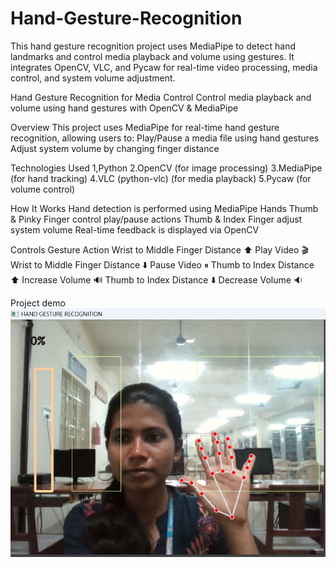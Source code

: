 # Hand-Gesture-Recognition
This hand gesture recognition project uses MediaPipe to detect hand landmarks and control media playback and volume using gestures. It integrates OpenCV, VLC, and Pycaw for real-time video processing, media control, and system volume adjustment.

Hand Gesture Recognition for Media Control
 Control media playback and volume using hand gestures with OpenCV & MediaPipe

Overview
This project uses MediaPipe for real-time hand gesture recognition, allowing users to:
 Play/Pause a media file using hand gestures
 Adjust system volume by changing finger distance

Technologies Used
1,Python
2.OpenCV (for image processing)
3.MediaPipe (for hand tracking)
4.VLC (python-vlc) (for media playback)
5.Pycaw (for volume control)

How It Works
 Hand detection is performed using MediaPipe Hands
 Thumb & Pinky Finger control play/pause actions
 Thumb & Index Finger adjust system volume
 Real-time feedback is displayed via OpenCV

Controls
Gesture	Action
 Wrist to Middle Finger Distance ⬆️	Play Video 🎬
 Wrist to Middle Finger Distance ⬇️	Pause Video ⏸
 Thumb to Index Distance ⬆️	Increase Volume 🔊
 Thumb to Index Distance ⬇️	Decrease Volume 🔉

Project demo
![Hand Gesture Recognition Demo](https://github.com/SUVETHAV30/Hand-Gesture-Recognition/blob/main/Screenshot%202025-03-12%20173415.png)





 
